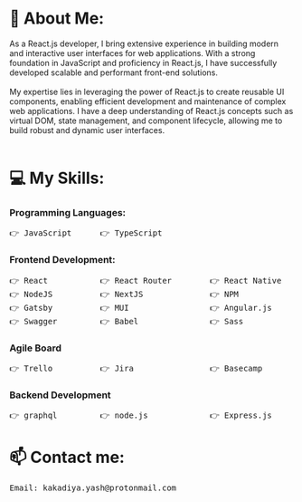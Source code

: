 # 💫 About Me:
As a React.js developer, I bring extensive experience in building modern and interactive user interfaces for web applications. With a strong foundation in JavaScript and proficiency in React.js, I have successfully developed scalable and performant front-end solutions.<br><br>My expertise lies in leveraging the power of React.js to create reusable UI components, enabling efficient development and maintenance of complex web applications. I have a deep understanding of React.js concepts such as virtual DOM, state management, and component lifecycle, allowing me to build robust and dynamic user interfaces.<br><br>

# 💻 My Skills:

### Programming Languages:

<pre>
👉 JavaScript      👉 TypeScript
</pre>

### Frontend Development:

<pre>
👉 React           👉 React Router        👉 React Native           👉 ANTD             👉 MUI            👉 Bootstrap         
👉 NodeJS          👉 NextJS              👉 NPM                    👉 Redux            👉 JWT            👉 ESLint
👉 Gatsby          👉 MUI                 👉 Angular.js             👉 Socket.io        👉 Webpack        👉 Chart.js
👉 Swagger         👉 Babel               👉 Sass                   👉 Chakra
</pre>

### Agile Board

<pre>
👉 Trello          👉 Jira                👉 Basecamp 
</pre>

### Backend Development

<pre>
👉 graphql         👉 node.js             👉 Express.js             👉 Docker           👉 AWS
</pre>

# 📫 Contact me:
<pre>
Email: kakadiya.yash@protonmail.com
</pre>



<!-- Proudly created with GPRM ( https://gprm.itsvg.in ) -->
